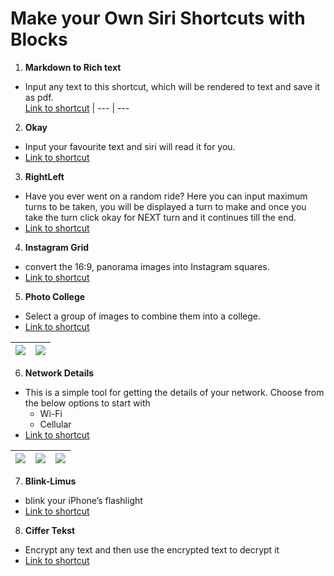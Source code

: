 # Make your Own Siri Shortcuts with Blocks

1) **Markdown to Rich text**

- Input any text to this shortcut, which will be rendered to text and save it as pdf.  
[Link to shortcut](https://www.icloud.com/shortcuts/9f06a83323e449ba8684544837a361ba) | 
--- | ---
2) **Okay**

- Input your favourite text and siri will read it for you.
- [Link to shortcut](https://www.icloud.com/shortcuts/3ef26ed5f76846f2a6bb77cea6a973aa)

3) **RightLeft**

- Have you ever went on a random ride? Here you can input maximum turns to be taken, you will be displayed a turn to make and once you take the turn click okay for NEXT turn and it continues till the end. 
- [Link to shortcut](https://www.icloud.com/shortcuts/4731f7c12cd440aa997009ae14949946)

4) **Instagram Grid**

- convert the 16:9, panorama images into Instagram squares. 
- [Link to shortcut](https://www.icloud.com/shortcuts/6b3498b1112349a2a44d05c461ea1a37)

5) **Photo College**

- Select a group of images to combine them into a college. 
- [Link to shortcut](https://www.icloud.com/shortcuts/b88171bef1af45f1a8d343f678e97ad3)

![](:/68b1c915509444d19686742763a8057e) | ![](:/9a3b4877ef844fec8288faa1bb55eb3e)
--- | ---

6) **Network Details**
- This is a simple tool for getting the details of your network. Choose from the below options to start with
    - Wi-Fi
    - Cellular 
- [Link to shortcut](https://www.icloud.com/shortcuts/58dbf8783df14602af21871fe5d96adb)

![](:/7c57a7b23c58465b8a0fdbe5bf04b528) | ![](:/d18b12b53759450483e606379fc80805) | ![](:/a0388e8c317c4d5495e3de17b7344dd9)
--- | --- | ---

7) **Blink-Limus**
- blink your iPhone’s flashlight 
- [Link to shortcut](https://www.icloud.com/shortcuts/eaa9cc40fe544ff6b8db6852afa10c6a)

8) **Ciffer Tekst**
- Encrypt any text and then use the encrypted text to decrypt it
- [Link to shortcut](https://www.icloud.com/shortcuts/4990e4b6e7bb4efca39aa3a2aec70a0e)


